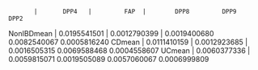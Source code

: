            |       DPP4   |         FAP  |        DPP8         DPP9         DPP2
NonIBDmean | 0.0195541501 | 0.0012790399 | 0.0019400680 0.0082540067 0.0005816240
CDmean     | 0.0111410159 | 0.0012923685 | 0.0016505315 0.0069588468 0.0004558607
UCmean     | 0.0060377336 | 0.0059815071 0.0019505089 0.0057060067 0.0006999809